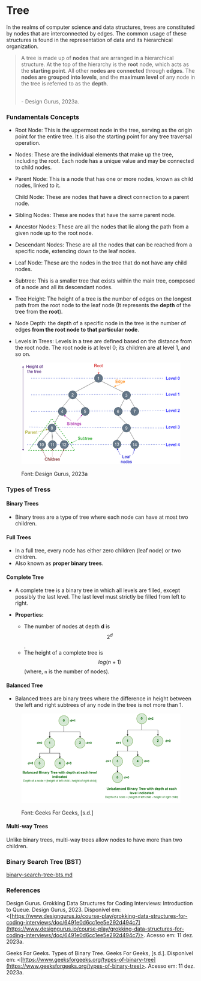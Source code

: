 # Tree

In the realms of computer science and data structures, trees are constituted by nodes that are interconnected by edges. The common usage of these structures is found in the representation of data and its hierarchical organization.



> A tree is made up of **nodes** that are arranged in a hierarchical structure. At the top of the hierarchy is the **root** node, which acts as the **starting point**. All other **nodes are connected** through **edges**. The **nodes are grouped into levels**, and the **maximum level** of any node in the tree is referred to as the **depth**.
>
> \
> \- Design Gurus, 2023a.



### Fundamentals Concepts

* Root Node: This is the uppermost node in the tree, serving as the origin point for the entire tree. It is also the starting point for any tree traversal operation.
* Nodes: These are the individual elements that make up the tree, including the root. Each node has a unique value and may be connected to child nodes.
*   Parent Node: This is a node that has one or more nodes, known as child nodes, linked to it.

    Child Node: These are nodes that have a direct connection to a parent node.
* Sibling Nodes: These are nodes that have the same parent node.
* Ancestor Nodes: These are all the nodes that lie along the path from a given node up to the root node.
* Descendant Nodes: These are all the nodes that can be reached from a specific node, extending down to the leaf nodes.
* Leaf Node: These are the nodes in the tree that do not have any child nodes.
* Subtree: This is a smaller tree that exists within the main tree, composed of a node and all its descendant nodes.
* Tree Height: The height of a tree is the number of edges on the longest path from the root node to the leaf node (It represents the **depth** of the tree from the **root**).
* Node Depth: the depth of a specific node in the tree is the number of edges **from the root node to that particular node**.
* Levels in Trees: Levels in a tree are defined based on the distance from the root node. The root node is at level 0; its children are at level 1, and so on.

<figure><img src="../../.gitbook/assets/image.png" alt="" width="563"><figcaption><p>Font: Design Gurus, 2023a</p></figcaption></figure>



### Types of Tress

#### Binary Trees

* Binary trees are a type of tree where each node can have at most two children.



#### Full Trees

* In a full tree, every node has either zero children (leaf node) or two children.
* Also known as **proper binary trees**.



#### Complete Tree

* A complete tree is a binary tree in which all levels are filled, except possibly the last level. The last level must strictly be filled from left to right.
*   **Properties:**

    * The number of nodes at depth **d** is $$2^d$$ .
    * The height of a complete tree is  $$log(n+1)$$ (where, `n` is the number of nodes).



#### Balanced Tree <a href="#balanced-tree" id="balanced-tree"></a>

* Balanced trees are binary trees where the difference in height between the left and right subtrees of any node in the tree is not more than 1.

<figure><img src="../../.gitbook/assets/image (1).png" alt=""><figcaption><p>Font: Geeks For Geeks, [s.d.]</p></figcaption></figure>



#### Multi-way Trees

Unlike binary trees, multi-way trees allow nodes to have more than two children.



### Binary Search Tree (BST)

[binary-search-tree-bts.md](binary-search-tree-bts.md "mention")



### References <a href="#the-concept-of-a-circular-queue" id="the-concept-of-a-circular-queue"></a>

Design Gurus. Grokking Data Structures for Coding Interviews: Introduction to Queue. Design Gurus, 2023. Disponível em: <[https://www.designgurus.io/course-play/grokking-data-structures-for-coding-interviews/doc/6491e0d6cc1ee5e292d494c7](https://www.designgurus.io/course-play/grokking-data-structures-for-coding-interviews/doc/6491e0d6cc1ee5e292d494c7)>. Acesso em: 11 dez. 2023a.

Geeks For Geeks. Types of Binary Tree. Geeks For Geeks, \[s.d.]. Disponível em: <[https://www.geeksforgeeks.org/types-of-binary-tree](https://www.geeksforgeeks.org/types-of-binary-tree)>. Acesso em: 11 dez. 2023a.



